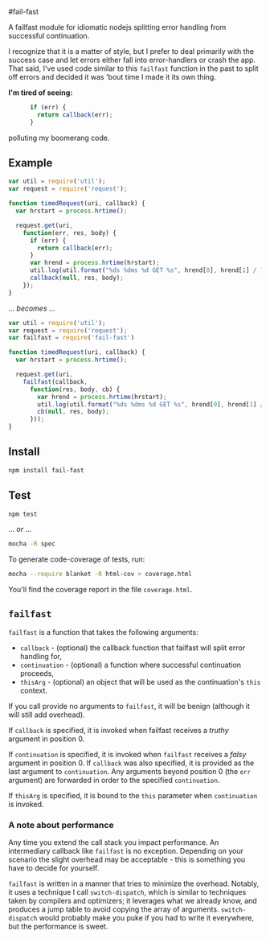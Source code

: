 #fail-fast

A failfast module for idiomatic nodejs splitting error handling from successful continuation.

I recognize that it is a matter of style, but I prefer to deal primarily with the success case and let errors either fall into error-handlers or crash the app. That said, I've used code similar to this `failfast` function in the past to split off errors and decided it was 'bout time I made it its own thing.

**I'm tired of seeing:**
```javascript
      if (err) {
        return callback(err);
      }
```
polluting my boomerang code.

## Example
```javascript
var util = require('util');
var request = require('request');

function timedRequest(uri, callback) {
  var hrstart = process.hrtime();

  request.get(uri,
    function(err, res, body) {
      if (err) {
        return callback(err);
      }
      var hrend = process.hrtime(hrstart);
      util.log(util.format("%ds %dms %d GET %s", hrend[0], hrend[1] / 1000000, res.statusCode, uri));
      callback(null, res, body);
    });
}

```

... _becomes_ ...


```javascript
var util = require('util');
var request = require('request');
var failfast = require('fail-fast')

function timedRequest(uri, callback) {
  var hrstart = process.hrtime();

  request.get(uri,
    failfast(callback,
      function(res, body, cb) {
        var hrend = process.hrtime(hrstart);
        util.log(util.format("%ds %dms %d GET %s", hrend[0], hrend[1] / 1000000, res.statusCode, uri));
        cb(null, res, body);
      }));
}
```

## Install

```bash
npm install fail-fast
```

## Test

```bash
npm test
```

... _or_ ...

```bash
mocha -R spec
```

To generate code-coverage of tests, run:

```bash
mocha --require blanket -R html-cov > coverage.html
```

You'll find the coverage report in the file `coverage.html`.


## `failfast`

`failfast` is a function that takes the following arguments:

* `callback` - (optional) the callback function that failfast will split error handling for,
* `continuation` - (optional) a function where successful continuation proceeds,
* `thisArg` - (optional) an object that will be used as the continuation's `this` context.

If you call provide no arguments to `failfast`, it will be benign (although it will still add overhead).

If `callback` is specified, it is invoked when failfast receives a _truthy_ argument in position 0.

If `continuation` is specified, it is invoked when `failfast` receives a _falsy_ argument in position 0. If `callback` was also specified, it is provided as the last argument to `continuation`. Any arguments beyond position 0 (the `err` argument) are forwarded in order to the specified `continuation`.

If `thisArg` is specified, it is bound to the `this` parameter when `continuation` is invoked.

### A note about performance

Any time you extend the call stack you impact performance. An intermediary callback like `failfast` is no exception. Depending on your scenario the slight overhead may be acceptable - this is something you have to decide for yourself.

`failfast` is written in a manner that tries to minimize the overhead. Notably, it uses a technique I call `switch-dispatch`, which is similar to techniques taken by compilers and optimizers; it leverages what we already know, and produces a jump table to avoid copying the array of arguments. `switch-dispatch` would probably make you puke if you had to write it everywhere, but the performance is sweet.
